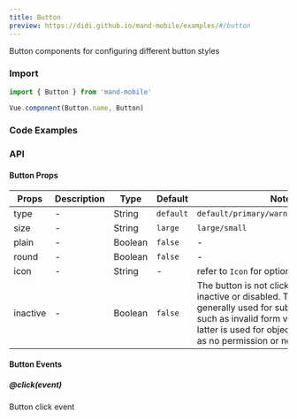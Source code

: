 ```yaml
---
title: Button
preview: https://didi.github.io/mand-mobile/examples/#/button
---
```


Button components for configuring different button styles

### Import

```javascript
import { Button } from 'mand-mobile'

Vue.component(Button.name, Button)
```

### Code Examples
<!-- DEMO -->

### API

#### Button Props
|Props | Description | Type | Default | Note |
|----|-----|------|------ |------|
|type|-|String|`default`|`default/primary/warning/disabled/link`|
|size|-|String|`large`|`large/small`|
|plain|-|Boolean|`false`|-|
|round|-|Boolean|`false`|-|
|icon|-|String|-|refer to `Icon` for optional values|
|inactive|-|Boolean|`false`|The button is not clickable which is inactive or disabled. The former is generally used for subjective factors such as invalid form validation, and the latter is used for objective factors such as no permission or no inventory.|

#### Button Events

##### @click(event)
Button click event
